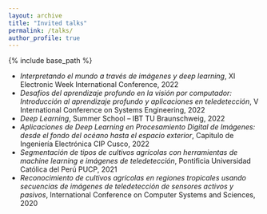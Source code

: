 ```yaml
---
layout: archive
title: "Invited talks"
permalink: /talks/
author_profile: true
---
```


{% include base_path %}

* *Interpretando el mundo a través de imágenes y deep learning*, XI Electronic Week International Conference, 2022
* *Desafíos del aprendizaje profundo en la visión por computador: Introducción al aprendizaje profundo y aplicaciones en teledetección*, V International Conference on Systems Engineering, 2022
* *Deep Learning*, Summer School – IBT TU Braunschweig, 2022
* *Aplicaciones de Deep Learning en Procesamiento Digital de Imágenes: desde el fondo del océano hasta el espacio exterior*, Capitulo de Ingeniería Electrónica CIP Cusco, 2022
* *Segmentación de tipos de cultivos agrícolas con herramientas de machine learning e imágenes de teledetección*, Pontificia Universidad Católica del Perú PUCP, 2021
* *Reconocimiento de cultivos agrícolas en regiones tropicales usando secuencias de imágenes de teledetección de sensores activos y pasivos*, International Conference on Computer Systems and Sciences, 2020